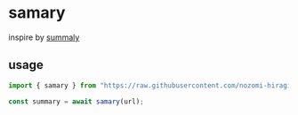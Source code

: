 # samary
inspire by [summaly](https://github.com/misskey-dev/summaly)

## usage 
```js
import { samary } from "https://raw.githubusercontent.com/nozomi-hiragi/samary/v0.0.1/src/mod.ts";

const summary = await samary(url);
```
